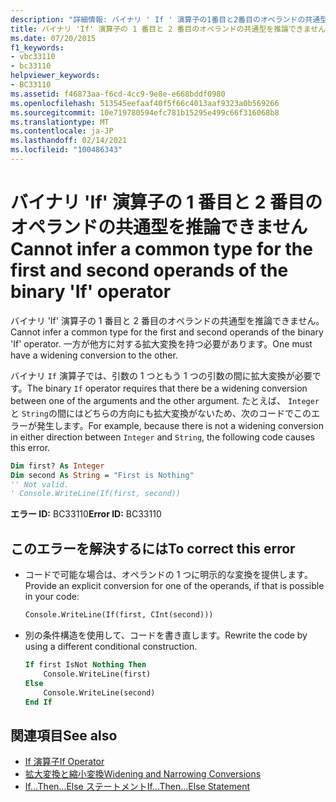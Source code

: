 ```yaml
---
description: "詳細情報: バイナリ ' If ' 演算子の1番目と2番目のオペランドの共通型を推論できません"
title: バイナリ 'If' 演算子の 1 番目と 2 番目のオペランドの共通型を推論できません
ms.date: 07/20/2015
f1_keywords:
- vbc33110
- bc33110
helpviewer_keywords:
- BC33110
ms.assetid: f46873aa-f6cd-4cc9-9e8e-e668bddf0980
ms.openlocfilehash: 513545eefaaf40f5f66c4013aaf9323a0b569266
ms.sourcegitcommit: 10e719780594efc781b15295e499c66f316068b8
ms.translationtype: MT
ms.contentlocale: ja-JP
ms.lasthandoff: 02/14/2021
ms.locfileid: "100486343"
---
```

# <a name="cannot-infer-a-common-type-for-the-first-and-second-operands-of-the-binary-if-operator"></a><span data-ttu-id="5a803-103">バイナリ 'If' 演算子の 1 番目と 2 番目のオペランドの共通型を推論できません</span><span class="sxs-lookup"><span data-stu-id="5a803-103">Cannot infer a common type for the first and second operands of the binary 'If' operator</span></span>

<span data-ttu-id="5a803-104">バイナリ 'If' 演算子の 1 番目と 2 番目のオペランドの共通型を推論できません。</span><span class="sxs-lookup"><span data-stu-id="5a803-104">Cannot infer a common type for the first and second operands of the binary 'If' operator.</span></span> <span data-ttu-id="5a803-105">一方が他方に対する拡大変換を持つ必要があります。</span><span class="sxs-lookup"><span data-stu-id="5a803-105">One must have a widening conversion to the other.</span></span>

<span data-ttu-id="5a803-106">バイナリ `If` 演算子では、引数の 1 つともう 1 つの引数の間に拡大変換が必要です。</span><span class="sxs-lookup"><span data-stu-id="5a803-106">The binary `If` operator requires that there be a widening conversion between one of the arguments and the other argument.</span></span> <span data-ttu-id="5a803-107">たとえば、 `Integer` と `String`の間にはどちらの方向にも拡大変換がないため、次のコードでこのエラーが発生します。</span><span class="sxs-lookup"><span data-stu-id="5a803-107">For example, because there is not a widening conversion in either direction between `Integer` and `String`, the following code causes this error.</span></span>

```vb
Dim first? As Integer
Dim second As String = "First is Nothing"
'' Not valid.
' Console.WriteLine(If(first, second))
```

<span data-ttu-id="5a803-108">**エラー ID:** BC33110</span><span class="sxs-lookup"><span data-stu-id="5a803-108">**Error ID:** BC33110</span></span>

## <a name="to-correct-this-error"></a><span data-ttu-id="5a803-109">このエラーを解決するには</span><span class="sxs-lookup"><span data-stu-id="5a803-109">To correct this error</span></span>

- <span data-ttu-id="5a803-110">コードで可能な場合は、オペランドの 1 つに明示的な変換を提供します。</span><span class="sxs-lookup"><span data-stu-id="5a803-110">Provide an explicit conversion for one of the operands, if that is possible in your code:</span></span>

  ```vb
  Console.WriteLine(If(first, CInt(second)))
  ```

- <span data-ttu-id="5a803-111">別の条件構造を使用して、コードを書き直します。</span><span class="sxs-lookup"><span data-stu-id="5a803-111">Rewrite the code by using a different conditional construction.</span></span>

  ```vb
  If first IsNot Nothing Then
      Console.WriteLine(first)
  Else
      Console.WriteLine(second)
  End If
  ```

## <a name="see-also"></a><span data-ttu-id="5a803-112">関連項目</span><span class="sxs-lookup"><span data-stu-id="5a803-112">See also</span></span>

- [<span data-ttu-id="5a803-113">If 演算子</span><span class="sxs-lookup"><span data-stu-id="5a803-113">If Operator</span></span>](../language-reference/operators/if-operator.md)
- [<span data-ttu-id="5a803-114">拡大変換と縮小変換</span><span class="sxs-lookup"><span data-stu-id="5a803-114">Widening and Narrowing Conversions</span></span>](../programming-guide/language-features/data-types/widening-and-narrowing-conversions.md)
- [<span data-ttu-id="5a803-115">If...Then...Else ステートメント</span><span class="sxs-lookup"><span data-stu-id="5a803-115">If...Then...Else Statement</span></span>](../language-reference/statements/if-then-else-statement.md)
